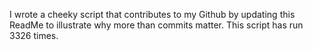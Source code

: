 I wrote a cheeky script that contributes to my Github by updating this ReadMe to illustrate why more than commits matter. This script has run 3326 times.